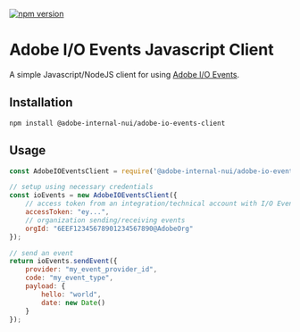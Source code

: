 <!--- when a new release happens, the VERSION and URL in the badge have to be manually updated because it's a private registry --->
[![npm version](https://img.shields.io/badge/%40adobe--internal--nui%2Fadobe--io--events--client-0.0.3-blue.svg)](https://artifactory.corp.adobe.com/artifactory/npm-nui-release/@adobe-internal-nui/adobe-io-events-client/-/@adobe-internal-nui/adobe-io-events-client-0.0.3.tgz)

Adobe I/O Events Javascript Client
==================================

A simple Javascript/NodeJS client for using [Adobe I/O Events](https://www.adobe.io/apis/cloudplatform/events/documentation.html).

Installation
------------

```
npm install @adobe-internal-nui/adobe-io-events-client
```

Usage
-----

```javascript
const AdobeIOEventsClient = require('@adobe-internal-nui/adobe-io-events-client');

// setup using necessary credentials
const ioEvents = new AdobeIOEventsClient({
    // access token from an integration/technical account with I/O Events entitlement
    accessToken: "ey...",
    // organization sending/receiving events
    orgId: "6EEF12345678901234567890@AdobeOrg"
});

// send an event
return ioEvents.sendEvent({
    provider: "my_event_provider_id",
    code: "my_event_type",
    payload: {
        hello: "world",
        date: new Date()
    }
});

```

